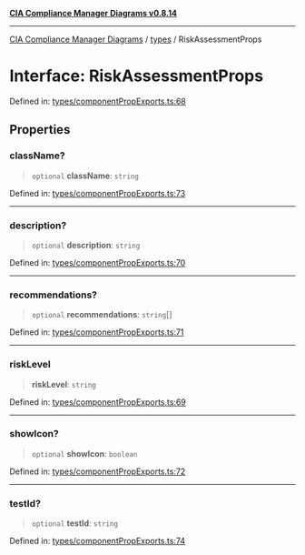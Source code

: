 [**CIA Compliance Manager Diagrams v0.8.14**](../../README.md)

***

[CIA Compliance Manager Diagrams](../../modules.md) / [types](../README.md) / RiskAssessmentProps

# Interface: RiskAssessmentProps

Defined in: [types/componentPropExports.ts:68](https://github.com/Hack23/cia-compliance-manager/blob/257dd569f432a46611a1746c832a7e3d29232229/src/types/componentPropExports.ts#L68)

## Properties

### className?

> `optional` **className**: `string`

Defined in: [types/componentPropExports.ts:73](https://github.com/Hack23/cia-compliance-manager/blob/257dd569f432a46611a1746c832a7e3d29232229/src/types/componentPropExports.ts#L73)

***

### description?

> `optional` **description**: `string`

Defined in: [types/componentPropExports.ts:70](https://github.com/Hack23/cia-compliance-manager/blob/257dd569f432a46611a1746c832a7e3d29232229/src/types/componentPropExports.ts#L70)

***

### recommendations?

> `optional` **recommendations**: `string`[]

Defined in: [types/componentPropExports.ts:71](https://github.com/Hack23/cia-compliance-manager/blob/257dd569f432a46611a1746c832a7e3d29232229/src/types/componentPropExports.ts#L71)

***

### riskLevel

> **riskLevel**: `string`

Defined in: [types/componentPropExports.ts:69](https://github.com/Hack23/cia-compliance-manager/blob/257dd569f432a46611a1746c832a7e3d29232229/src/types/componentPropExports.ts#L69)

***

### showIcon?

> `optional` **showIcon**: `boolean`

Defined in: [types/componentPropExports.ts:72](https://github.com/Hack23/cia-compliance-manager/blob/257dd569f432a46611a1746c832a7e3d29232229/src/types/componentPropExports.ts#L72)

***

### testId?

> `optional` **testId**: `string`

Defined in: [types/componentPropExports.ts:74](https://github.com/Hack23/cia-compliance-manager/blob/257dd569f432a46611a1746c832a7e3d29232229/src/types/componentPropExports.ts#L74)
